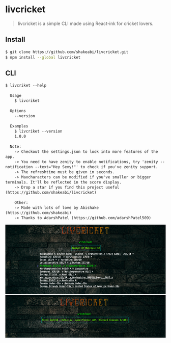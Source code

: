 # livcricket

> livcricket is a simple CLI made using React-ink for cricket lovers.


## Install

```bash
$ git clone https://github.com/shakeabi/livcricket.git
$ npm install --global livcricket
```


## CLI

```
$ livcriket --help

  Usage
    $ livcriket

  Options
    --version

  Examples
    $ livcriket --version
    1.0.0

  Note:
	-> Checkout the settings.json to look into more features of the app.
	-> You need to have zenity to enable notifications, try 'zenity --notification --text="Hey Sexy!"' to check if you've zenity support.
	-> The refreshtime must be given in seconds.
	-> Maxcharacters can be modified if you've smaller or bigger terminals. It'll be reflected in the score display.
	-> Drop a star if you find this project useful (https://github.com/shakeabi/livcricket)
	
	Other:
	-> Made with lots of love by Abishake (https://github.com/shakeabi)
	-> Thanks to AdarshPatel (https://github.com/adarshPatel509)
```
<img src="ss1.png" alt="screenshot"/>
<img src="ss2.png" alt="screenshot"/>
